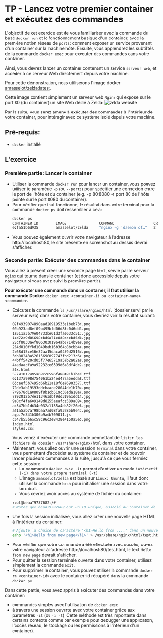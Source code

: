 # TP - Lancez votre premier container et exécutez des commandes

L'objectif de cet exercice est de vous familiariser avec la commande de base `docker run` et le fonctionnement basique d'un container, avec la première notion réseau de `ports`: comment exposer un service provenant d'un container sur la machine hôte. Ensuite, vous apprendrez les subtilités de la commande `docker exec` pour exécuter des commandes dans votre container.

Ainsi, vous devrez lancer un container contenant un service `serveur web`, et accéder à ce serveur Web directement depuis votre machine.

Pour cette démonstration, nous utiliserons l'image docker [amasselot/zelda:latest](https://hub.docker.com/r/amasselot/zelda).

Cette image contient simplement un serveur web `Nginx` qui expose sur le port 80 (du container) un site Web dédié à Zelda:
![zelda website](./assets/website.png)

Par la suite, vous serez amené à exécuter des commandes à l'intérieur de votre container, pour intéragir avec ce système isolé depuis votre machine.

## Pré-requis:

- `docker` installé

## L'exercice

### Première partie: Lancer le container

- Utiliser la commande `docker run` pour lancer un container, vous pouvez utiliser le paramètre `-p` (ou `--ports`) pour spécifier une connexion entre le port de l'hôte et du container (e.g. -p 80:8080 => port 80 de l'hôte pointe sur le port 8080 du container).
- Pour vérifier que tout fonctionne, le résultat dans votre terminal pour la commande `docker ps` doit ressembler à cela:
  ```bash
  docker ps
  CONTAINER ID        IMAGE               COMMAND                  CREATED             STATUS              PORTS                NAMES
  e2fa51b6d935        amasselot/zelda     "nginx -g 'daemon of…"   2 seconds ago       Up 1 second         0.0.0.0:80->80/tcp   silly_engelbart
  ```
- Vous pouvez également ouvrir votre navigateur à l'adresse http://localhost:80, le site présenté en screenshot au dessus devrai s'afficher.

### Seconde partie: Exécuter des commandes dans le container

Vous allez à présent créer une seconde page `html`, servie par le serveur `nginx` qui tourne dans le container (et donc accessible depuis votre navigateur si vous avez suivi la première partie).

**Pour exécuter une commande dans un container, il faut utiliser la commande Docker** `docker exec <container-id ou container-name> <commande>`.

- Exécutez la commande `ls /usr/share/nginx/html` (dossier servi par le serveur web) dans votre container, vous devriez voir la résultat suivant:
  ```bash
  02f4939074890aad26919533e1beb73f.png
  09b923ad8ef09b495bfd06d83c046dd3.png
  19511a3b79e04733be61d3fa0633c517.jpg
  1cd72c9d85698cbd0a71c8d8cecbd6d8.jpg
  22cf8033aef80630301964ab0714b9e9.png
  284d010ffbd1049bab16b364c8bcbb4e.png
  2e68d15ce56e32aa15daca0469d2516d.png
  3db80243a52615690097743fcd213c6c.png
  44bff5420cd05f77e65719a59b2a02a8.png
  4eadaacfa9a92232ce6399d6a8df4dc2.jpg
  50x.html
  57791017495a68cc0596f480481b7b4d.ttf
  62137a998d754061ba24ed47ea5edda8.ttf
  65caef5b7e95c66b21a18f6e96903577.ttf
  71de3ab19593ddcbaace28044de1b70a.png
  749678d1a8809f8b1cb519c36eda18ec.png
  7892012b7de113463dbf9dd319a1dd1f.jpg
  9a8cf4fa609149d8255aeafce589a894.png
  ad347bb1d634e032a1135a4de82f26e8.jpg
  af1a5ab7a798baa7ad08fa93e85b9e47.png
  app.7e341b306b9adb709011.js
  c147b55b6ac59c96d3e8438e7150a5e5.png
  index.html
  styles.css
  ```
  Vous venez d'exécuter une commande permettant de `lister les fichiers du dossier /usr/share/nginx/html` dans votre container.
- Maintenant, vous allez ouvrir une session `terminal` dans votre container, vous permettant d'accéder au système du container et de pouvoir lancer plusieurs commandes à la suite, jusqu'à ce que vous fermiez cette session:
  - La commande `docker exec -it` permet d'activer un mode `intéractif (-i) dans votre propre terminal (-t)`
  - L'image `amasselot/zelda` est basé sur `Linux: Ubuntu`, il faut donc utiliser la commande `bash` pour initialiser une session dans votre terminal.
  - Vous devriez avoir accès au système de fichier du container:
  ```bash
  root@beaa79737682:/#
  # Notez que beaa79737682 est un ID unique, associé au container de façon automatique, vous aurez donc un autre nom dans votre session.
  ```
- Une fois la session initialisée, vous allez créer une nouvelle page HTML à l'intérieur du container:
  ```bash
  # Ajoute la chaine de caractère '<h1>Hello from ....' dans un nouveau fichier situé à /usr/share/nginx/html/test.html
  echo '<h1>Hello from new page</h1>' > /usr/share/nginx/html/test.html
  ```
- Pour vérifier que votre commande a été effectuée avec succès, ouvez votre navigateur à l'adresse http://localhost:80/test.html, le text `Hello from new page` devrait s'afficher.
- Pour quitter la session terminale ouverte dans votre container, utilisez simplement la commande `exit`.
- Pour supprimer le container, vous pouvez utiliser la commande `docker rm <container-id>` avec le container-id récupéré dans la commande `docker ps`.

Dans cette partie, vous avez appris à exécuter des commandes dans votre container:
- commandes simples avec l'utilisation de `docker exec`
- à travers une session ouverte avec votre container grâce aux paramètres `-it` (ou `-i -t`). Cette méthode est très importante dans certains contexte comme par exemple pour débugger une application, l'accès réseau, le stockage ou les permissions à l'intérieur d'un container).